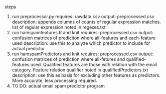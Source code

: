 steps

1. run preprocessor.py
requires: rawdata.csv
output: preprocessed.csv
description: appends columns of counts of regular expression matches. list of regular expression noted in regexes.txt
2. run hamspamfeatures.R and knit
requires: preprocessed.csv
output: confusion matrices of prediciton where all-features and each-feature used
description: use this to analyze which predictor to include for actual predictor
3. run hamspamPredictors and knit
requires: preprocessed.csv
output: confusion matrices of prediction where all-fetures and qualified-features used. Qualified features are those with relation with the email category. Feature relation qualifier noted in qualifiedPredictors.txt
description: use this as basis for excluding other features as predictors. More accurate, less processing required.
4. TO DO: actual email spam predictor program
